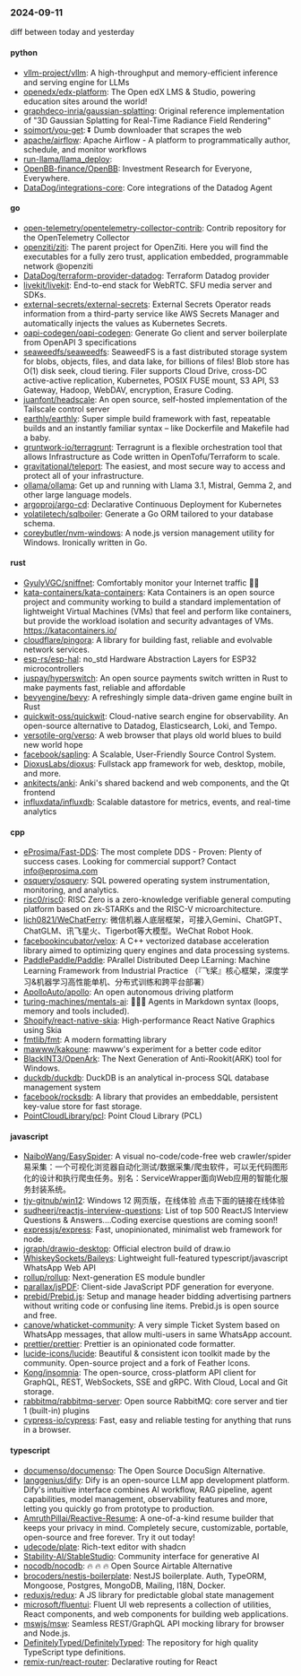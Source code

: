 ### 2024-09-11
diff between today and yesterday

#### python
* [vllm-project/vllm](https://github.com/vllm-project/vllm): A high-throughput and memory-efficient inference and serving engine for LLMs
* [openedx/edx-platform](https://github.com/openedx/edx-platform): The Open edX LMS & Studio, powering education sites around the world!
* [graphdeco-inria/gaussian-splatting](https://github.com/graphdeco-inria/gaussian-splatting): Original reference implementation of "3D Gaussian Splatting for Real-Time Radiance Field Rendering"
* [soimort/you-get](https://github.com/soimort/you-get): ⏬ Dumb downloader that scrapes the web
* [apache/airflow](https://github.com/apache/airflow): Apache Airflow - A platform to programmatically author, schedule, and monitor workflows
* [run-llama/llama_deploy](https://github.com/run-llama/llama_deploy): 
* [OpenBB-finance/OpenBB](https://github.com/OpenBB-finance/OpenBB): Investment Research for Everyone, Everywhere.
* [DataDog/integrations-core](https://github.com/DataDog/integrations-core): Core integrations of the Datadog Agent

#### go
* [open-telemetry/opentelemetry-collector-contrib](https://github.com/open-telemetry/opentelemetry-collector-contrib): Contrib repository for the OpenTelemetry Collector
* [openziti/ziti](https://github.com/openziti/ziti): The parent project for OpenZiti. Here you will find the executables for a fully zero trust, application embedded, programmable network @openziti
* [DataDog/terraform-provider-datadog](https://github.com/DataDog/terraform-provider-datadog): Terraform Datadog provider
* [livekit/livekit](https://github.com/livekit/livekit): End-to-end stack for WebRTC. SFU media server and SDKs.
* [external-secrets/external-secrets](https://github.com/external-secrets/external-secrets): External Secrets Operator reads information from a third-party service like AWS Secrets Manager and automatically injects the values as Kubernetes Secrets.
* [oapi-codegen/oapi-codegen](https://github.com/oapi-codegen/oapi-codegen): Generate Go client and server boilerplate from OpenAPI 3 specifications
* [seaweedfs/seaweedfs](https://github.com/seaweedfs/seaweedfs): SeaweedFS is a fast distributed storage system for blobs, objects, files, and data lake, for billions of files! Blob store has O(1) disk seek, cloud tiering. Filer supports Cloud Drive, cross-DC active-active replication, Kubernetes, POSIX FUSE mount, S3 API, S3 Gateway, Hadoop, WebDAV, encryption, Erasure Coding.
* [juanfont/headscale](https://github.com/juanfont/headscale): An open source, self-hosted implementation of the Tailscale control server
* [earthly/earthly](https://github.com/earthly/earthly): Super simple build framework with fast, repeatable builds and an instantly familiar syntax – like Dockerfile and Makefile had a baby.
* [gruntwork-io/terragrunt](https://github.com/gruntwork-io/terragrunt): Terragrunt is a flexible orchestration tool that allows Infrastructure as Code written in OpenTofu/Terraform to scale.
* [gravitational/teleport](https://github.com/gravitational/teleport): The easiest, and most secure way to access and protect all of your infrastructure.
* [ollama/ollama](https://github.com/ollama/ollama): Get up and running with Llama 3.1, Mistral, Gemma 2, and other large language models.
* [argoproj/argo-cd](https://github.com/argoproj/argo-cd): Declarative Continuous Deployment for Kubernetes
* [volatiletech/sqlboiler](https://github.com/volatiletech/sqlboiler): Generate a Go ORM tailored to your database schema.
* [coreybutler/nvm-windows](https://github.com/coreybutler/nvm-windows): A node.js version management utility for Windows. Ironically written in Go.

#### rust
* [GyulyVGC/sniffnet](https://github.com/GyulyVGC/sniffnet): Comfortably monitor your Internet traffic 🕵️‍♂️
* [kata-containers/kata-containers](https://github.com/kata-containers/kata-containers): Kata Containers is an open source project and community working to build a standard implementation of lightweight Virtual Machines (VMs) that feel and perform like containers, but provide the workload isolation and security advantages of VMs. https://katacontainers.io/
* [cloudflare/pingora](https://github.com/cloudflare/pingora): A library for building fast, reliable and evolvable network services.
* [esp-rs/esp-hal](https://github.com/esp-rs/esp-hal): no_std Hardware Abstraction Layers for ESP32 microcontrollers
* [juspay/hyperswitch](https://github.com/juspay/hyperswitch): An open source payments switch written in Rust to make payments fast, reliable and affordable
* [bevyengine/bevy](https://github.com/bevyengine/bevy): A refreshingly simple data-driven game engine built in Rust
* [quickwit-oss/quickwit](https://github.com/quickwit-oss/quickwit): Cloud-native search engine for observability. An open-source alternative to Datadog, Elasticsearch, Loki, and Tempo.
* [versotile-org/verso](https://github.com/versotile-org/verso): A web browser that plays old world blues to build new world hope
* [facebook/sapling](https://github.com/facebook/sapling): A Scalable, User-Friendly Source Control System.
* [DioxusLabs/dioxus](https://github.com/DioxusLabs/dioxus): Fullstack app framework for web, desktop, mobile, and more.
* [ankitects/anki](https://github.com/ankitects/anki): Anki's shared backend and web components, and the Qt frontend
* [influxdata/influxdb](https://github.com/influxdata/influxdb): Scalable datastore for metrics, events, and real-time analytics

#### cpp
* [eProsima/Fast-DDS](https://github.com/eProsima/Fast-DDS): The most complete DDS - Proven: Plenty of success cases. Looking for commercial support? Contact info@eprosima.com
* [osquery/osquery](https://github.com/osquery/osquery): SQL powered operating system instrumentation, monitoring, and analytics.
* [risc0/risc0](https://github.com/risc0/risc0): RISC Zero is a zero-knowledge verifiable general computing platform based on zk-STARKs and the RISC-V microarchitecture.
* [lich0821/WeChatFerry](https://github.com/lich0821/WeChatFerry): 微信机器人底层框架，可接入Gemini、ChatGPT、ChatGLM、讯飞星火、Tigerbot等大模型。WeChat Robot Hook.
* [facebookincubator/velox](https://github.com/facebookincubator/velox): A C++ vectorized database acceleration library aimed to optimizing query engines and data processing systems.
* [PaddlePaddle/Paddle](https://github.com/PaddlePaddle/Paddle): PArallel Distributed Deep LEarning: Machine Learning Framework from Industrial Practice （『飞桨』核心框架，深度学习&机器学习高性能单机、分布式训练和跨平台部署）
* [ApolloAuto/apollo](https://github.com/ApolloAuto/apollo): An open autonomous driving platform
* [turing-machines/mentals-ai](https://github.com/turing-machines/mentals-ai): 🍓🍓🍓 Agents in Markdown syntax (loops, memory and tools included).
* [Shopify/react-native-skia](https://github.com/Shopify/react-native-skia): High-performance React Native Graphics using Skia
* [fmtlib/fmt](https://github.com/fmtlib/fmt): A modern formatting library
* [mawww/kakoune](https://github.com/mawww/kakoune): mawww's experiment for a better code editor
* [BlackINT3/OpenArk](https://github.com/BlackINT3/OpenArk): The Next Generation of Anti-Rookit(ARK) tool for Windows.
* [duckdb/duckdb](https://github.com/duckdb/duckdb): DuckDB is an analytical in-process SQL database management system
* [facebook/rocksdb](https://github.com/facebook/rocksdb): A library that provides an embeddable, persistent key-value store for fast storage.
* [PointCloudLibrary/pcl](https://github.com/PointCloudLibrary/pcl): Point Cloud Library (PCL)

#### javascript
* [NaiboWang/EasySpider](https://github.com/NaiboWang/EasySpider): A visual no-code/code-free web crawler/spider易采集：一个可视化浏览器自动化测试/数据采集/爬虫软件，可以无代码图形化的设计和执行爬虫任务。别名：ServiceWrapper面向Web应用的智能化服务封装系统。
* [tjy-gitnub/win12](https://github.com/tjy-gitnub/win12): Windows 12 网页版，在线体验 点击下面的链接在线体验
* [sudheerj/reactjs-interview-questions](https://github.com/sudheerj/reactjs-interview-questions): List of top 500 ReactJS Interview Questions & Answers....Coding exercise questions are coming soon!!
* [expressjs/express](https://github.com/expressjs/express): Fast, unopinionated, minimalist web framework for node.
* [jgraph/drawio-desktop](https://github.com/jgraph/drawio-desktop): Official electron build of draw.io
* [WhiskeySockets/Baileys](https://github.com/WhiskeySockets/Baileys): Lightweight full-featured typescript/javascript WhatsApp Web API
* [rollup/rollup](https://github.com/rollup/rollup): Next-generation ES module bundler
* [parallax/jsPDF](https://github.com/parallax/jsPDF): Client-side JavaScript PDF generation for everyone.
* [prebid/Prebid.js](https://github.com/prebid/Prebid.js): Setup and manage header bidding advertising partners without writing code or confusing line items. Prebid.js is open source and free.
* [canove/whaticket-community](https://github.com/canove/whaticket-community): A very simple Ticket System based on WhatsApp messages, that allow multi-users in same WhatsApp account.
* [prettier/prettier](https://github.com/prettier/prettier): Prettier is an opinionated code formatter.
* [lucide-icons/lucide](https://github.com/lucide-icons/lucide): Beautiful & consistent icon toolkit made by the community. Open-source project and a fork of Feather Icons.
* [Kong/insomnia](https://github.com/Kong/insomnia): The open-source, cross-platform API client for GraphQL, REST, WebSockets, SSE and gRPC. With Cloud, Local and Git storage.
* [rabbitmq/rabbitmq-server](https://github.com/rabbitmq/rabbitmq-server): Open source RabbitMQ: core server and tier 1 (built-in) plugins
* [cypress-io/cypress](https://github.com/cypress-io/cypress): Fast, easy and reliable testing for anything that runs in a browser.

#### typescript
* [documenso/documenso](https://github.com/documenso/documenso): The Open Source DocuSign Alternative.
* [langgenius/dify](https://github.com/langgenius/dify): Dify is an open-source LLM app development platform. Dify's intuitive interface combines AI workflow, RAG pipeline, agent capabilities, model management, observability features and more, letting you quickly go from prototype to production.
* [AmruthPillai/Reactive-Resume](https://github.com/AmruthPillai/Reactive-Resume): A one-of-a-kind resume builder that keeps your privacy in mind. Completely secure, customizable, portable, open-source and free forever. Try it out today!
* [udecode/plate](https://github.com/udecode/plate): Rich-text editor with shadcn
* [Stability-AI/StableStudio](https://github.com/Stability-AI/StableStudio): Community interface for generative AI
* [nocodb/nocodb](https://github.com/nocodb/nocodb): 🔥 🔥 🔥 Open Source Airtable Alternative
* [brocoders/nestjs-boilerplate](https://github.com/brocoders/nestjs-boilerplate): NestJS boilerplate. Auth, TypeORM, Mongoose, Postgres, MongoDB, Mailing, I18N, Docker.
* [reduxjs/redux](https://github.com/reduxjs/redux): A JS library for predictable global state management
* [microsoft/fluentui](https://github.com/microsoft/fluentui): Fluent UI web represents a collection of utilities, React components, and web components for building web applications.
* [mswjs/msw](https://github.com/mswjs/msw): Seamless REST/GraphQL API mocking library for browser and Node.js.
* [DefinitelyTyped/DefinitelyTyped](https://github.com/DefinitelyTyped/DefinitelyTyped): The repository for high quality TypeScript type definitions.
* [remix-run/react-router](https://github.com/remix-run/react-router): Declarative routing for React
